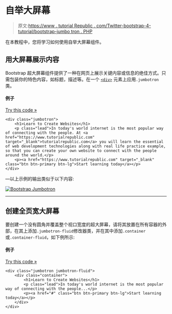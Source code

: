 # 自举大屏幕

> 原文:[https://www . tutorial Republic . com/Twitter-bootstrap-4-tutorial/bootstrap-jumbo tron . PHP](https://www.tutorialrepublic.com/twitter-bootstrap-4-tutorial/bootstrap-jumbotron.php)

在本教程中，您将学习如何使用自举大屏幕组件。

## 用大屏幕展示内容

Bootstrap 超大屏幕组件提供了一种在网页上展示关键内容或信息的绝佳方式。只需包装你的特色内容，如标题，描述等。在一个 [`<div>`](../html-reference/html-div-tag.php) 元素上应用`.jumbotron`类。

#### 例子

[Try this code »](../codelab.php?topic=bootstrap-4&file=jumbotron "Try this code using online Editor")

```
<div class="jumbotron">
    <h1>Learn to Create Websites</h1>
    <p class="lead">In today's world internet is the most popular way of connecting with the people. At <a href="https://www.tutorialrepublic.com" target="_blank">tutorialrepublic.com</a> you will learn the essential of web development technologies along with real life practice example, so that you can create your own website to connect with the people around the world.</p>
    <p><a href="https://www.tutorialrepublic.com" target="_blank" class="btn btn-primary btn-lg">Start learning today</a></p>
</div>
```

—以上示例的输出类似于以下内容:

[![Bootstrap Jumbotron](../Images/8da905233510f194815294ea3556d1f5.png)](../codelab.php?topic=bootstrap-4&file=jumbotron) 

* * *

## 创建全页宽大屏幕

要创建一个没有圆角并覆盖整个视口宽度的超大屏幕，请将其放置在所有容器的外部，在其上添加`.jumbotron-fluid`修改器类，并在其中添加`.container`或`.container-fluid`，如下例所示:

#### 例子

[Try this code »](../codelab.php?topic=bootstrap-4&file=jumbotron-full-width "Try this code using online Editor")

```
<div class="jumbotron jumbotron-fluid">
    <div class="container">
        <h1>Learn to Create Websites</h1>
        <p class="lead">In today's world internet is the most popular way of connecting with the people...</p>
        <p><a href="#" class="btn btn-primary btn-lg">Start learning today</a></p>
    </div>
</div>
```